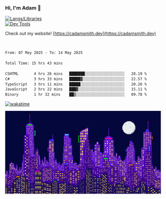 ### Hi, I'm Adam 👋

[![Langs/Libraries](https://skillicons.dev/icons?i=cs,dotnet,js,css,html,sass,ts,jquery,bootstrap)](https://skillicons.dev)
<br/>
[![Dev Tools](https://skillicons.dev/icons?i=git,github,githubactions,visualstudio)](https://skillicons.dev)

Check out my website! [https://cadamsmith.dev](https://cadamsmith.dev)

<br/>

<!--START_SECTION:waka-->

```txt
From: 07 May 2025 - To: 14 May 2025

Total Time: 15 hrs 43 mins

CSHTML       4 hrs 26 mins   ███████░░░░░░░░░░░░░░░░░░   28.19 %
C#           3 hrs 33 mins   █████▓░░░░░░░░░░░░░░░░░░░   22.57 %
TypeScript   3 hrs 11 mins   █████░░░░░░░░░░░░░░░░░░░░   20.26 %
JavaScript   2 hrs 22 mins   ███▓░░░░░░░░░░░░░░░░░░░░░   15.11 %
Binary       1 hr 32 mins    ██▒░░░░░░░░░░░░░░░░░░░░░░   09.78 %
```

<!--END_SECTION:waka-->

[![wakatime](https://wakatime.com/badge/user/2234bda2-efd3-47c5-8724-79108edfe9aa.svg)](https://wakatime.com/@2234bda2-efd3-47c5-8724-79108edfe9aa)

![Pixelated city at night](./media/city.gif)
